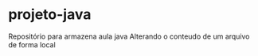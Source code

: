 # projeto-java
Repositório para armazena aula java
Alterando o conteudo de um arquivo de forma local
